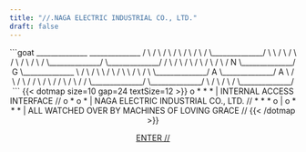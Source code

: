 ```yaml
---
title: "//.NAGA ELECTRIC INDUSTRIAL CO., LTD."
draft: false
---
```

<center>
```goat
    ______________                      ______________
   /              \                    /              \
  /                \                  /                \
 /                  \                /                  \
/                    \______________/                    \
\                    /              \                    /
 \                  /                \                  /
  \                /                  \                /
   \______________/                    \______________/
   /              \                    /              \
  /                \                  /                \
 /                  \                /                  \
/         N          \______________/          G         \______________
\                    /              \                    /              \
 \                  /                \                  /                \
  \                /                  \                /                  \
   \______________/         A          \______________/          A         \
   /              \                    /              \                    /
  /                \                  /                \                  /
 /                  \                /                  \                /
/                    \______________/                    \______________/
\                    /
 \                  /
  \                /
   \______________/
```
{{< dotmap size=10 gap=24 textSize=12 >}}
o * * * | INTERNAL ACCESS INTERFACE //
o * o * | NAGA ELECTRIC INDUSTRIAL CO., LTD. //
* * * o |
o * * * | ALL WATCHED OVER BY MACHINES OF LOVING GRACE //
{{< /dotmap >}}

[ENTER //](/main/)
</center>


